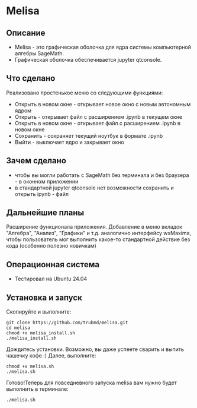 # Melisa

## Описание
* Melisa - это графическая оболочка для ядра системы компьютерной алгебры SageMath.
* Графическая оболочка обеспечивается jupyter qtconsole.

## Что сделано
Реализовано простенькое меню со следующими функциями:
* Открыть в новом окне - открывает новое окно с новым автономным ядром
* Открыть - открывает файл с расширением .ipynb в текущем окне
* Открыть в новом окне - открывает файл с расширением .ipynb в новом окне
* Сохранить - сохраняет текущий ноутбук в формате .ipynb
* Выйти - выключает ядро и закрывает окно

## Зачем сделано
 * чтобы вы могли работать с SageMath без терминала и без браузера - в оконном приложении
 * в стандартной jupyter qtconsole нет возможности сохранить и открыть ipynb - файл

## Дальнейшие планы
Расширение функционала приложения. Добавление в меню вкладок "Алгебра", "Анализ", "Графики" и т.д.
аналогично интерфейсу wxMaxima, чтобы пользователь мог выполнить какое-то стандартной действие
без кода (особенно полезно новичкам)

## Операционная система
* Тестировал на Ubuntu 24.04

## Установка и запуск
Скопируйте и выполните:

```
git clone https://github.com/trubmd/melisa.git
cd melisa
chmod +x melisa_install.sh
./melisa_install.sh
```

Дождитесь установки. Возможно, вы даже успеете сварить
и выпить чашечку кофе :)
Далее, выполните:

```
chmod +x melisa.sh
./melisa.sh
```

Готово!Теперь для повседневного запуска melisa 
вам нужно будет выполнить в терминале:

```
./melisa.sh
```

